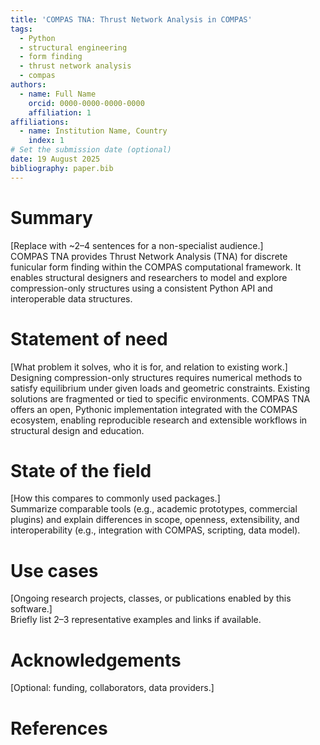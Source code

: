 ```yaml
---
title: 'COMPAS TNA: Thrust Network Analysis in COMPAS'
tags:
  - Python
  - structural engineering
  - form finding
  - thrust network analysis
  - compas
authors:
  - name: Full Name
    orcid: 0000-0000-0000-0000
    affiliation: 1
affiliations:
  - name: Institution Name, Country
    index: 1
# Set the submission date (optional)
date: 19 August 2025
bibliography: paper.bib
---
```


# Summary

[Replace with ~2–4 sentences for a non-specialist audience.]  
COMPAS TNA provides Thrust Network Analysis (TNA) for discrete funicular form finding within the COMPAS computational framework. It enables structural designers and researchers to model and explore compression-only structures using a consistent Python API and interoperable data structures.

# Statement of need

[What problem it solves, who it is for, and relation to existing work.]  
Designing compression-only structures requires numerical methods to satisfy equilibrium under given loads and geometric constraints. Existing solutions are fragmented or tied to specific environments. COMPAS TNA offers an open, Pythonic implementation integrated with the COMPAS ecosystem, enabling reproducible research and extensible workflows in structural design and education.

# State of the field

[How this compares to commonly used packages.]  
Summarize comparable tools (e.g., academic prototypes, commercial plugins) and explain differences in scope, openness, extensibility, and interoperability (e.g., integration with COMPAS, scripting, data model).

# Use cases

[Ongoing research projects, classes, or publications enabled by this software.]  
Briefly list 2–3 representative examples and links if available.

# Acknowledgements

[Optional: funding, collaborators, data providers.]

# References

